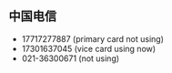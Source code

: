 ## 中国电信
- 17717277887  (primary card  not using)
- 17301637045  (vice card  using now)      
- 021-36300671 (not using)